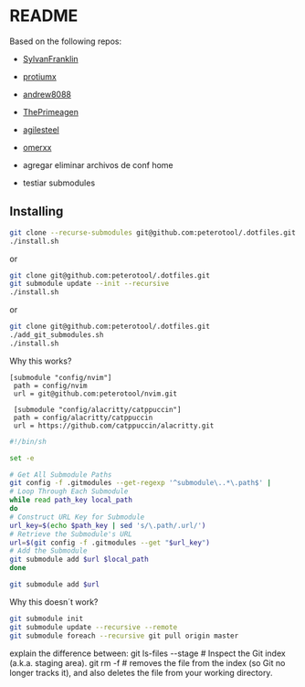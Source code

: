 # README

Based on the following repos:

- [SylvanFranklin](https://github.com/SylvanFranklin/.config/)
- [protiumx](https://github.com/protiumx/.dotfiles)
- [andrew8088](https://github.com/andrew8088/dotfiles)
- [ThePrimeagen](https://github.com/ThePrimeagen/.dotfiles)
- [agilesteel](https://github.com/agilesteel/.dotfiles)
- [omerxx](https://github.com/omerxx/dotfiles)

- agregar eliminar archivos de conf home
- testiar submodules

## Installing

```sh
git clone --recurse-submodules git@github.com:peterotool/.dotfiles.git
./install.sh
```

or

```sh
git clone git@github.com:peterotool/.dotfiles.git
git submodule update --init --recursive
./install.sh
```

or

```sh
git clone git@github.com:peterotool/.dotfiles.git
./add_git_submodules.sh
./install.sh
```

Why this works?

```git
[submodule "config/nvim"]
 path = config/nvim
 url = git@github.com:peterotool/nvim.git

 [submodule "config/alacritty/catppuccin"]
 path = config/alacritty/catppuccin
 url = https://github.com/catppuccin/alacritty.git
```

```sh
#!/bin/sh

set -e

# Get All Submodule Paths
git config -f .gitmodules --get-regexp '^submodule\..*\.path$' |
# Loop Through Each Submodule
while read path_key local_path
do
# Construct URL Key for Submodule
url_key=$(echo $path_key | sed 's/\.path/.url/')
# Retrieve the Submodule's URL
url=$(git config -f .gitmodules --get "$url_key")
# Add the Submodule
git submodule add $url $local_path
done
```

```sh
git submodule add $url 
```

Why this doesn´t work?

```sh
git submodule init
git submodule update --recursive --remote
git submodule foreach --recursive git pull origin master
```

explain the difference between:
git ls-files --stage # Inspect the Git index (a.k.a. staging area).
git rm -f # removes the file from the index (so Git no longer tracks it), and also deletes the file from your working directory.

